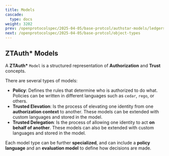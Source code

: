 ```yaml
---
title: Models
cascade:
  type: docs
weight: 3202
prev: /openprotocolspec/2025-04-05/base-protcol/authstar-models/ledgers
next: /openprotocolspec/2025-04-05/base-protcol/object-types
---
```


## ZTAuth\* Models

A **ZTAuth\*** `Model` is a structured representation of **Authorization** and **Trust** concepts.

There are several types of models:

- **Policy**: Defines the rules that determine who is authorized to do what. Policies can be written in different languages such as `cedar`, `rego`, or others.
- **Trusted Elevation**: Is the process of elevating one identity from one **authorization context** to another. These models can be extended with custom languages and stored in the model.
- **Trusted Delegation**: Is the process of allowing one identity to act **on behalf of another**. These models can also be extended with custom languages and stored in the model.

Each model type can be further **specialized**, and can include a **policy language** and an **evaluation model** to define how decisions are made.
